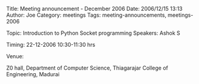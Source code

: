 Title: Meeting announcement - December 2006
Date: 2006/12/15 13:13
Author: Joe
Category: meetings
Tags: meeting-announcements, meetings-2006


Topic: Introduction to Python Socket programming
Speakers: Ashok S

Timing: 22-12-2006 10:30-11:30 hrs

Venue:

Z0 hall,
Department of Computer Science,
Thiagarajar College of Engineering,
Madurai